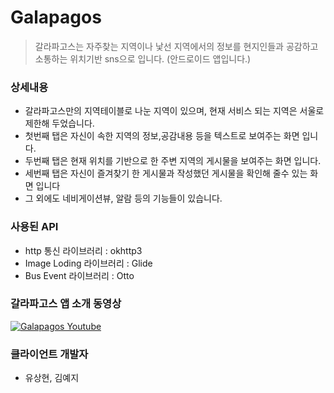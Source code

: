 # Galapagos

> 갈라파고스는 자주찾는 지역이나 낯선 지역에서의 정보를 현지인들과 공감하고 소통하는 위치기반 sns으로 입니다. (안드로이드 앱입니다.)

### 상세내용
- 갈라파고스만의 지역테이블로 나눈 지역이 있으며, 현재 서비스 되는 지역은 서울로 제한해 두었습니다.
- 첫번째 탭은 자신이 속한 지역의 정보,공감내용 등을 텍스트로 보여주는 화면 입니다.
- 두번째 탭은 현재 위치를 기반으로 한 주변 지역의 게시물을 보여주는 화면 입니다.
- 세번째 탭은 자신이 즐겨찾기 한 게시물과 작성했던 게시물을 확인해 줄수 있는 화면 입니다  
- 그 외에도 네비게이션뷰, 알람 등의 기능들이 있습니다.


### 사용된 API
- http 통신 라이브러리 : okhttp3
- Image Loding 라이브러리 : Glide
- Bus Event 라이브러리 : Otto

### 갈라파고스 앱 소개 동영상
[![Galapagos Youtube](https://img.youtube.com/vi/t6xcX-P4hF4/0.jpg)](https://www.youtube.com/embed/t6xcX-P4hF4)

### 클라이언트 개발자
- 유상현, 김예지
